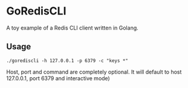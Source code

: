 # GoRedisCLI

A toy example of a Redis CLI client written in Golang.

## Usage

`./gorediscli -h 127.0.0.1 -p 6379 -c "keys *"`

Host, port and command are completely optional. It will default to host 127.0.0.1, port 6379 and interactive mode)